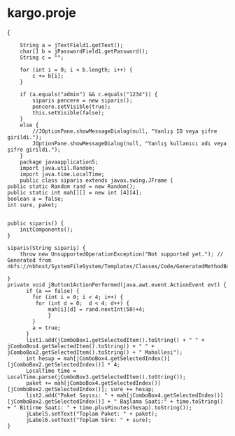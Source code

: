 # kargo.proje

{                                         
        
        String a = jTextField1.getText();
        char[] b = jPasswordField1.getPassword();
        String c = "";
        
        for (int i = 0; i < b.length; i++) {
            c += b[i];
        }
        
        if (a.equals("admin") && c.equals("1234")) {         
            siparis pencere = new siparis();
            pencere.setVisible(true);
            this.setVisible(false);
        }
        else {
            //JOptionPane.showMessageDialog(null, "Yanlış ID veya şifre girildi.");
            JOptionPane.showMessageDialog(null, "Yanlış kullanıcı adı veya şifre girildi.");
        }
        package javaapplication5;
        import java.util.Random;
        import java.time.LocalTime;
        public class siparis extends javax.swing.JFrame {
    public static Random rand = new Random();
    public static int mah[][] = new int [4][4];
    boolean a = false;
    int sure, paket;
    

    public siparis() {
        initComponents(); 
    }

    siparis(String sipariş) {
        throw new UnsupportedOperationException("Not supported yet."); // Generated from nbfs://nbhost/SystemFileSystem/Templates/Classes/Code/GeneratedMethodBody
        
    }
    private void jButton1ActionPerformed(java.awt.event.ActionEvent evt) {                                         
          if (a == false) {
            for (int i = 0; i < 4; i++) {
             for (int d = 0;  d < 4; d++) {
                 mah[i][d] = rand.nextInt(50)+4;  
                 }
            }
            a = true;
          }
          list1.add(jComboBox1.getSelectedItem().toString() + " " + jComboBox4.getSelectedItem().toString() + " " + jComboBox2.getSelectedItem().toString() + " Mahallesi");
          int hesap = mah[jComboBox4.getSelectedIndex()][jComboBox2.getSelectedIndex()] * 4;
          LocalTime time = LocalTime.parse(jComboBox3.getSelectedItem().toString());
          paket += mah[jComboBox4.getSelectedIndex()][jComboBox2.getSelectedIndex()]; sure += hesap; 
          list2.add("Paket Sayısı: " + mah[jComboBox4.getSelectedIndex()][jComboBox2.getSelectedIndex()] + " Başlama Saati:" + time.toString() + " Bitirme Saati: " + time.plusMinutes(hesap).toString());
          jLabel5.setText("Toplam Paket: " + paket);
          jLabel6.setText("Toplam Süre: " + sure);
    }                                        
